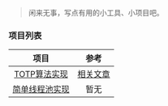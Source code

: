 >闲来无事，写点有用的小工具、小项目吧。

### 项目列表

|                 项目                 |                             参考                             |
| :----------------------------------: | :----------------------------------------------------------: |
| [TOTP算法实现](./ToTpAuth) | [相关文章](https://blog.dreamforme.top/2023/09/17/TOTP算法实现/) |
| [简单线程池实现](./ThreadPool) | 暂无 |

